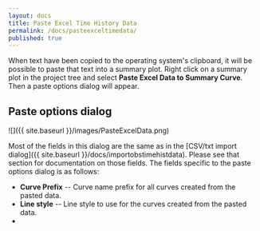 ```yaml
---
layout: docs
title: Paste Excel Time History Data
permalink: /docs/pasteexceltimedata/
published: true
---
```


When text have been copied to the operating system's clipboard, it will be possible to paste that text into a summary plot. Right click on a summary plot in the project tree and select **Paste Excel Data to Summary Curve**. Then a paste options dialog will appear.

## Paste options dialog
![]({{ site.baseurl }}/images/PasteExcelData.png)

Most of the fields in this dialog are the same as in the [CSV/txt import dialog]({{ site.baseurl }}/docs/importobstimehistdata). Please see that section for documentation on those fields. The fields specific to the paste options dialog is as follows:

- **Curve Prefix** -- Curve name prefix for all curves created from the pasted data.
- **Line style** -- Line style to use for the curves created from the pasted data.
- 
